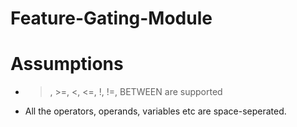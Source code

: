 # Feature-Gating-Module
# Assumptions 
 *  >, >=, <, <=, !, !=, BETWEEN are supported
 *  All the operators, operands, variables etc are space-seperated.
